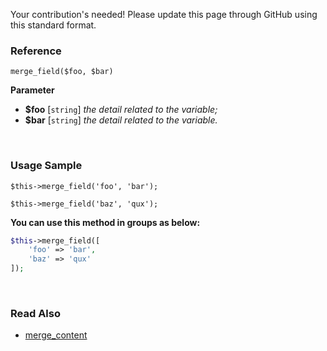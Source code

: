 Your contribution's needed!
Please update this page through GitHub using this standard format.

### Reference
`merge_field($foo, $bar)`

**Parameter**
* **$foo** [`string`] *the detail related to the variable;*
* **$bar** [`string`] *the detail related to the variable.*

&nbsp;

### Usage Sample
`$this->merge_field('foo', 'bar');`

`$this->merge_field('baz', 'qux');`

**You can use this method in groups as below:**
```php
$this->merge_field([
    'foo' => 'bar',
    'baz' => 'qux'
]);
```

&nbsp;

### Read Also
* [merge_content](./merge_content)
